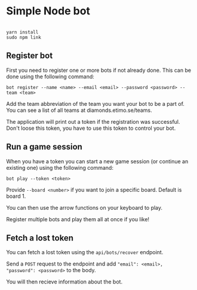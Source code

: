 # Simple Node bot

```

yarn install
sudo npm link

```

## Register bot

First you need to register one or more bots if not already done. This can be done using the following command:

`bot register --name <name> --email <email> --password <password> --team <team>`

Add the team abbreviation of the team you want your bot to be a part of.
You can see a list of all teams at diamonds.etimo.se/teams.

The application will print out a token if the registration was successful. Don't loose this token, you have to use this token to control your bot.

## Run a game session

When you have a token you can start a new game session (or continue an existing one) using the following command:

`bot play --token <token>`

Provide `--board <number>` if you want to join a specific board. Default is board 1.

You can then use the arrow functions on your keyboard to play.

Register multiple bots and play them all at once if you like!

## Fetch a lost token

You can fetch a lost token using the `api/bots/recover` endpoint.

Send a `POST` request to the endpoint and add `"email": <email>, "password": <password>` to the body.

You will then recieve information about the bot.
